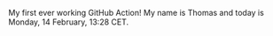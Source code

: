 My first ever working GitHub Action!
My name is Thomas and today is Monday, 14 February, 13:28 CET. 
